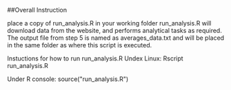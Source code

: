 ##Overall Instruction

place a copy of run_analysis.R in your working folder run_analysis.R will download data from the website, and performs analytical tasks as required. The output file from step 5 is named as averages_data.txt and will be placed in the same folder as where this script is executed.

Instuctions for how to run run_analysis.R
Undex Linux:
Rscript run_analysis.R

Under R console:
source("run_analysis.R")
